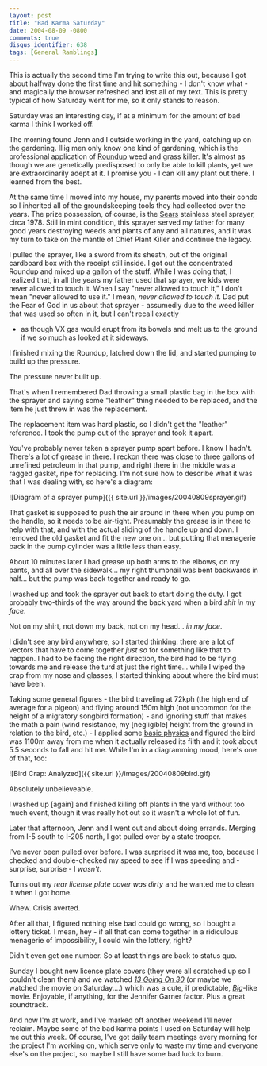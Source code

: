 ```yaml
---
layout: post
title: "Bad Karma Saturday"
date: 2004-08-09 -0800
comments: true
disqus_identifier: 638
tags: [General Ramblings]
---
```

This is actually the second time I'm trying to write this out, because I
got about halfway done the first time and hit something - I don't know
what - and magically the browser refreshed and lost all of my text. This
is pretty typical of how Saturday went for me, so it only stands to
reason.

 Saturday was an interesting day, if at a minimum for the amount of bad
karma I think I worked off.

 The morning found Jenn and I outside working in the yard, catching up
on the gardening. Illig men only know one kind of gardening, which is
the professional application of [Roundup](http://www.roundup.com) weed
and grass killer. It's almost as though we are genetically predisposed
to only be able to kill plants, yet we are extraordinarily adept at it.
I promise you - I can kill any plant out there. I learned from the
best.

 At the same time I moved into my house, my parents moved into their
condo so I inherited all of the groundskeeping tools they had collected
over the years. The prize possession, of course, is the
[Sears](http://www.sears.com) stainless steel sprayer, circa 1978. Still
in mint condition, this sprayer served my father for many good years
destroying weeds and plants of any and all natures, and it was my turn
to take on the mantle of Chief Plant Killer and continue the legacy.

 I pulled the sprayer, like a sword from its sheath, out of the original
cardboard box with the receipt still inside. I got out the concentrated
Roundup and mixed up a gallon of the stuff. While I was doing that, I
realized that, in all the years my father used that sprayer, we kids
were never allowed to touch it. When I say "never allowed to touch it,"
I don't mean "never allowed to use it." I mean, *never allowed to touch
it*. Dad put the Fear of God in us about that sprayer - assumedly due to
the weed killer that was used so often in it, but I can't recall exactly

- as though VX gas would erupt from its bowels and melt us to the ground
if we so much as looked at it sideways.

 I finished mixing the Roundup, latched down the lid, and started
pumping to build up the pressure.

 The pressure never built up.

 That's when I remembered Dad throwing a small plastic bag in the box
with the sprayer and saying some "leather" thing needed to be replaced,
and the item he just threw in was the replacement.

 The replacement item was hard plastic, so I didn't get the "leather"
reference. I took the pump out of the sprayer and took it apart.

 You've probably never taken a sprayer pump apart before. I know I
hadn't. There's a lot of grease in there. I reckon there was close to
three gallons of unrefined petroleum in that pump, and right there in
the middle was a ragged gasket, ripe for replacing. I'm not sure how to
describe what it was that I was dealing with, so here's a diagram:

 ![Diagram of a sprayer
pump]({{ site.url }}/images/20040809sprayer.gif)

 That gasket is supposed to push the air around in there when you pump
on the handle, so it needs to be air-tight. Presumably the grease is in
there to help with that, and with the actual sliding of the handle up
and down. I removed the old gasket and fit the new one on... but putting
that menagerie back in the pump cylinder was a little less than easy.

 About 10 minutes later I had grease up both arms to the elbows, on my
pants, and all over the sidewalk... my right thumbnail was bent
backwards in half... but the pump was back together and ready to go.

 I washed up and took the sprayer out back to start doing the duty. I
got probably two-thirds of the way around the back yard when a bird
*shit in my face*.

 Not on my shirt, not down my back, not on my head... *in my face*.

 I didn't see any bird anywhere, so I started thinking: there are a lot
of vectors that have to come together *just so* for something like that
to happen. I had to be facing the right direction, the bird had to be
flying towards me and release the turd at just the right time... while I
wiped the crap from my nose and glasses, I started thinking about where
the bird must have been.

 Taking some general figures - the bird traveling at 72kph (the high end
of average for a pigeon) and flying around 150m high (not uncommon for
the height of a migratory songbird formation) - and ignoring stuff that
makes the math a pain (wind resistance, my [negligible] height from the
ground in relation to the bird, etc.) - I applied some [basic
physics](http://www.physicsclassroom.com/Class/1DKin/U1L5d.html) and
figured the bird was 1100m away from me when it actually released its
filth and it took about 5.5 seconds to fall and hit me. While I'm in a
diagramming mood, here's one of that, too:

 ![Bird Crap:
Analyzed]({{ site.url }}/images/20040809bird.gif)

 Absolutely unbelieveable.

 I washed up [again] and finished killing off plants in the yard without
too much event, though it was really hot out so it wasn't a whole lot of
fun.

 Later that afternoon, Jenn and I went out and about doing errands.
Merging from I-5 south to I-205 north, I got pulled over by a state
trooper.

 I've never been pulled over before. I was surprised it was me, too,
because I checked and double-checked my speed to see if I was speeding
and - surprise, surprise - I *wasn't*.

 Turns out my *rear license plate cover was dirty* and he wanted me to
clean it when I got home.

 Whew. Crisis averted.

 After all that, I figured nothing else bad could go wrong, so I bought
a lottery ticket. I mean, hey - if all that can come together in a
ridiculous menagerie of impossibility, I could win the lottery, right?

 Didn't even get one number. So at least things are back to status quo.

 Sunday I bought new license plate covers (they were all scratched up so
I couldn't clean them) and we watched [*13 Going On
30*](http://www.amazon.com/exec/obidos/ASIN/B0002C4JI0/mhsvortex) (or
maybe we watched the movie on Saturday....) which was a cute, if
predictable,
[*Big*](http://www.amazon.com/exec/obidos/ASIN/B00000K3CR/mhsvortex)-like
movie. Enjoyable, if anything, for the Jennifer Garner factor. Plus a
great soundtrack.

 And now I'm at work, and I've marked off another weekend I'll never
reclaim. Maybe some of the bad karma points I used on Saturday will help
me out this week. Of course, I've got daily team meetings every morning
for the project I'm working on, which serve only to waste my time and
everyone else's on the project, so maybe I still have some bad luck to
burn.
